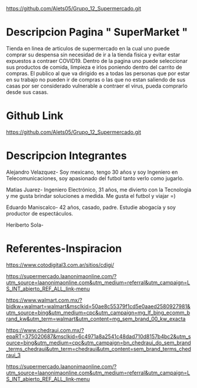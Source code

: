 
https://github.com/Alets05/Grupo_12_Supermercado.git

# Descripcion Pagina  " SuperMarket " 

Tienda en linea de articulos de supermercado en la cual uno puede comprar su despensa sin necesidad de ir a la tienda fisica y evitar estar expuestos a contraer COVID19. Dentro de la pagina uno puede seleccionar sus productos de comida, limpieza e irlos poniendo dentro del carrito de compras.
El publico al que va dirigido es a todas las personas que por estar en su trabajo no pueden ir de compras o las que no estan saliendo de sus casas por ser considerado vulnerable a contraer el virus, pueda comprarlo desde sus casas.

# Github Link

https://github.com/Alets05/Grupo_12_Supermercado.git


# Descripcion Integrantes

Alejandro Velazquez- Soy mexicano, tengo 30 años y soy Ingeniero en Telecomunicaciones, soy apasionado del futbol tanto verlo como jugarlo.

Matias Juarez- Ingeniero Electrónico, 31 años, me divierto con la Tecnologia y me gusta brindar soluciones a medida. Me gusta el futbol y viajar =)

Eduardo Maniscalco- 42 años, casado, padre. Estudie abogacía y soy productor de espectáculos.

Heriberto Sola-


# Referentes-Inspiracion

https://www.cotodigital3.com.ar/sitios/cdigi/

https://supermercado.laanonimaonline.com/?utm_source=laanonimaonline.com&utm_medium=referral&utm_campaign=LS_INT_abierto_REF_ALL_link-menu

https://www.walmart.com.mx/?bidkw+walmart=walmart&msclkid=50ae8c55379f1cd5e0aaed2580927981&utm_source=bing&utm_medium=cpc&utm_campaign=mg_lf_bing_ecomm_brand_kw&utm_term=walmart&utm_content=mg_sem_brand_00_kw_exacta

https://www.chedraui.com.mx/?epaRT=375020687&msclkid=6c4971a8a2541c48dad710d8157b4bc2&utm_source=bing&utm_medium=cpc&utm_campaign=bn_chedraui_do_sem_brand_terms_chedraui&utm_term=chedraui&utm_content=sem_brand_terms_chedraui_3

https://supermercado.laanonimaonline.com/?utm_source=laanonimaonline.com&utm_medium=referral&utm_campaign=LS_INT_abierto_REF_ALL_link-menu